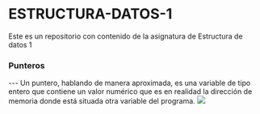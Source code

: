 # ESTRUCTURA-DATOS-1
Este es un repositorio con contenido de la asignatura de Estructura de datos 1
<h3>Punteros</h3>
--- Un puntero, hablando de manera aproximada, es una variable de tipo entero que contiene un valor numérico que es en realidad la dirección de memoria donde está situada otra variable del programa.
<img src="C:\Users\rubco\Pictures\Markdown\puntero1.png">
